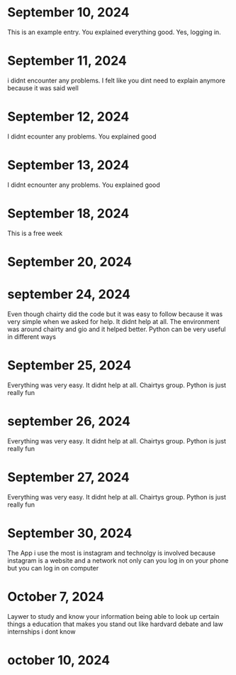 # September 10, 2024

This is an example entry.
You explained everything good. Yes, logging in.

# September 11, 2024

i didnt encounter any problems. I felt like you dint need to explain anymore because it was said well

# September 12, 2024

I didnt ecounter any problems. You explained good 

# September 13, 2024

I didnt ecnounter any problems. You explained good

# September 18, 2024

This is a free week

 # September 20, 2024

 # september 24, 2024

Even though chairty did the code but it was easy to follow because it was very simple when we asked for help. It didnt help at all. The environment was around chairty and gio and it helped better. Python can be very useful in different ways

 # September 25, 2024 

 Everything was very easy. It didnt help at all. Chairtys group. Python is just really fun

 # september 26, 2024
 
 Everything was very easy. It didnt help at all. Chairtys group. Python is just really fun

 # September 27, 2024

  Everything was very easy. It didnt help at all. Chairtys group. Python is just really fun

  # September 30, 2024

  The App i use the most is instagram and technolgy is involved because instagram is a website and a network not only can you log in on your phone but you can log in on computer

# October 7, 2024

Laywer
to study and know your information
being able to look up certain things
a education that makes you stand out like hardvard
debate and law internships
i dont know 


# october 10,  2024




